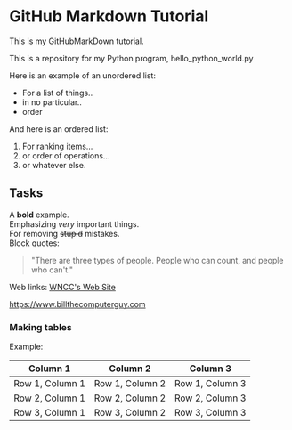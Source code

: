 # GitHub Markdown Tutorial

This is my GitHubMarkDown tutorial.

This is a repository for my Python program, hello_python_world.py 

Here is an example of an unordered list:
* For a list of things..
* in no particular..
* order

And here is an ordered list:
1. For ranking items...
2. or order of operations...
3. or whatever else. 

## Tasks
A **bold** example.   
Emphasizing *very* important things.   
For removing ~~stupid~~ mistakes.   
Block quotes:
> "There are three types of people. People who can count, and people who can't."

Web links:
[WNCC's Web Site](https://www.wncc.edu)

https://www.billthecomputerguy.com

### Making tables
<!-- tables -->
<!-- Note that :---: means center aligned -->
<!-- Note that ---: means right aligned -->
<!-- Note that :--- means left aligned -->
Example:

| Column 1 | Column 2 | Column 3 |
| :---: | :---: | :---: |
| Row 1, Column 1 | Row 1, Column 2 | Row 1, Column 3 |
| Row 2, Column 1 | Row 2, Column 2 | Row 2, Column 3 |
| Row 3, Column 1 | Row 3, Column 2 | Row 3, Column 3 |


